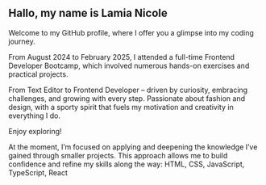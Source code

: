 ## Hallo, my name is Lamia Nicole

Welcome to my GitHub profile, where I offer you a glimpse into my coding journey.

From August 2024 to February 2025, I attended a full-time Frontend Developer Bootcamp, which involved numerous hands-on exercises and practical projects.

From Text Editor to Frontend Developer – driven by curiosity, embracing challenges, and growing with every step. Passionate about fashion and design, with a sporty spirit that fuels my motivation and creativity in everything I do.

Enjoy exploring!


At the moment, I’m focused on applying and deepening the knowledge I’ve gained through smaller projects. This approach allows me to build confidence and refine my skills along the way:
HTML, CSS, JavaScript, TypeScript, React

<!--
**lamianicole/lamianicole** is a ✨ _special_ ✨ repository because its `README.md` (this file) appears on your GitHub profile.

Here are some ideas to get you started:

- 🔭 I’m currently working on ...
- 🌱 I’m currently learning ...
- 👯 I’m looking to collaborate on ...
- 🤔 I’m looking for help with ...
- 💬 Ask me about ...
- 📫 How to reach me: ...
- 😄 Pronouns: ...
- ⚡ Fun fact: ...
-->
